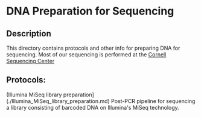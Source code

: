 # DNA Preparation for Sequencing

## Description
This directory contains protocols and other info for preparing DNA for sequencing.
Most of our sequencing is performed at the [Cornell Sequencing Center](http://www.biotech.cornell.edu/brc/genomics-facility) 

## Protocols:
(Illumina MiSeq library preparation](./Illumina_MiSeq_library_preparation.md)
	Post-PCR pipeline for sequencing a library consisting of barcoded DNA on Illumina's MiSeq technology.
 
